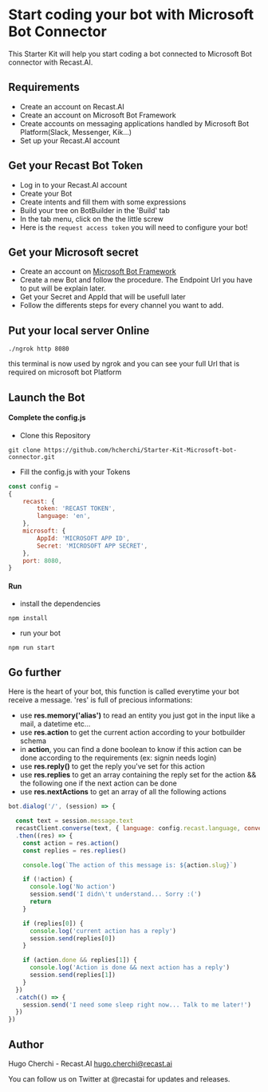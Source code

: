 # Start coding your bot with Microsoft Bot Connector

This Starter Kit will help you start coding a bot connected to Microsoft Bot connector with Recast.AI.

## Requirements

* Create an account on Recast.AI
* Create an account on Microsoft Bot Framework
* Create accounts on messaging applications handled by Microsoft Bot Platform(Slack, Messenger, Kik...)
* Set up your Recast.AI account

## Get your Recast Bot Token

* Log in to your Recast.AI account
* Create your Bot
* Create intents and fill them with some expressions
* Build your tree on BotBuilder in the 'Build' tab
* In the tab menu, click on the the little screw
* Here is the `request access token` you will need to configure your bot!

## Get your Microsoft secret

* Create an account on [Microsoft Bot Framework](https://dev.botframework.com/)
* Create a new Bot and follow the procedure. The Endpoint Url you have to put will be explain later.
* Get your Secret and AppId that will be usefull later
* Follow the differents steps for every channel you want to add.

## Put your local server Online

```
./ngrok http 8080
```

this terminal is now used by ngrok and you can see your full Url that is required on microsoft bot Platform

## Launch the Bot

#### Complete the config.js

* Clone this Repository

```
git clone https://github.com/hcherchi/Starter-Kit-Microsoft-bot-connector.git
```

* Fill the config.js with your Tokens

```javascript
const config =
{
	recast: {
		token: 'RECAST TOKEN',
		language: 'en',
	},
	microsoft: {
		AppId: 'MICROSOFT APP ID',
		Secret: 'MICROSOFT APP SECRET',
	},
	port: 8080,
}
```

#### Run

* install the dependencies

```
npm install
```

* run your bot

```
npm run start
```

## Go further

Here is the heart of your bot, this function is called everytime your bot receive a message.
'res' is full of precious informations:

* use **res.memory('alias')** to read an entity you just got in the input like a mail, a datetime etc...
* use **res.action** to get the current action according to your botbuilder schema
* in **action**, you can find a done boolean to know if this action can be done according to the requirements (ex: signin needs login)
* use **res.reply()** to get the reply you've set for this action
* use **res.replies** to get an array containing the reply set for the action && the following one if the next action can be done
* use **res.nextActions** to get an array of all the following actions

```javascript
bot.dialog('/', (session) => {

  const text = session.message.text
  recastClient.converse(text, { language: config.recast.language, converseToken: session.message.address.conversation.id })
  .then((res) => {
    const action = res.action()
    const replies = res.replies()

    console.log(`The action of this message is: ${action.slug}`)

    if (!action) {
      console.log('No action')
      session.send('I didn\'t understand... Sorry :(')
      return
    }

    if (replies[0]) {
      console.log('current action has a reply')
      session.send(replies[0])
    }

    if (action.done && replies[1]) {
      console.log('Action is done && next action has a reply')
      session.send(replies[1])
    }
  })
  .catch(() => {
    session.send('I need some sleep right now... Talk to me later!')
  })
})
```

## Author

Hugo Cherchi - Recast.AI hugo.cherchi@recast.ai

You can follow us on Twitter at @recastai for updates and releases.

